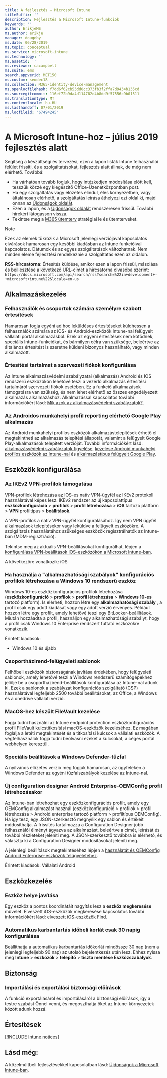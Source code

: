 ```yaml
---
title: A fejlesztés – Microsoft Intune
titleSuffix: ''
description: Fejlesztés a Microsoft Intune-funkciók
keywords: ''
author: ErikjeMS
ms.author: erikje
manager: dougeby
ms.date: 06/28/2019
ms.topic: conceptual
ms.service: microsoft-intune
ms.technology: ''
ms.assetid: ''
ms.reviewer: cacampbell
ms.suite: ems
search.appverid: MET150
ms.custom: seodec18
ms.collection: M365-identity-device-management
ms.openlocfilehash: f7dd6f62cb53dd0cc373fb3f2ffa7d9434b135cd
ms.sourcegitcommit: 116ef72b9da4d114782d4b8dd9f57556c9b01511
ms.translationtype: MT
ms.contentlocale: hu-HU
ms.lasthandoff: 07/01/2019
ms.locfileid: "67494245"
---
```

# <a name="in-development-for-microsoft-intune---july-2019"></a>A Microsoft Intune-hoz – július 2019 fejlesztés alatt

Segítség a készültségi és tervezési, ezen a lapon listák Intune felhasználói felület frissíti, és a szolgáltatásokat, fejlesztés alatt állnak, de még nem elérhető. Továbbá:

- Ha várhatóan tovább fogjuk, hogy intézkedjen módosítása előtt kell, tesszük közzé egy kiegészítő Office-Üzenetközpontban post.
- Ha egy szolgáltatás vagy előzetes elindul, éles környezetben, vagy általánosan elérhető, a szolgáltatás leírása áthelyezi ezt oldal ki, majd onnan az [Újdonságok oldalát](whats-new.md).
- Ezen a lapon, és a [Újdonságok oldalát](whats-new.md) rendszeresen frissül. További hírekért látogasson vissza.
- Tekintse meg a [M365 ütemterv](https://www.microsoft.com/microsoft-365/roadmap?rtc=2&filters=EMS) stratégiai le és ütemterveket.

> [!Note]
> Ezek az elemek tükrözik a Microsoft jelenlegi verziójával kapcsolatos elvárások hamarosan egy későbbi kiadásban az Intune funkcióival kapcsolatos. Dátumok és az egyes szolgáltatások változhatnak. Nem minden eleme fejlesztési rendelkeznie a szolgáltatás ezen az oldalon.

**RSS-hírcsatorna**: Értesítés küldése, amikor ezen a lapon frissül, másolása és beillesztése a következő URL-címet a hírcsatorna olvasóba szerint: `https://docs.microsoft.com/api/search/rss?search=%22in+development+-+microsoft+intune%22&locale=en-us`

<!--
## What's coming to Intune in the Azure portal 
## What's coming to Intune apps
## Notices
-->

<!-- Common categories:  
#### App management
#### Device configuration
#### Device enrollment
#### Device management
#### Intune apps
#### Monitor and troubleshoot
#### Role-based access control
#### Security

-->
 
<!-- ***********************************************-->
## <a name="app-management"></a>Alkalmazáskezelés


### <a name="customized-notifications-for-users-and-groups-------16766574-----"></a>Felhasználók és csoportok számára személyre szabott értesítések    <!-- 16766574   -->
Hamarosan fogja egyéni ad hoc leküldéses értesítéseket küldhessen a felhasználók számára az iOS- és Android-eszközök Intune-nal felügyelt vállalati portál alkalmazásból. Ezek az egyéni értesítések nem kötődnek, speciális Intune-funkciókat, és bármilyen célra van szüksége, beleértve az általános értesítést is szeretne küldeni bizonyos használható, vagy minden alkalmazott.  

### <a name="configure-app-notification-content-for-organization-accounts----2576686---"></a>Értesítési tartalmat a szervezeti fiókok konfigurálása <!-- 2576686 -->
Az Intune alkalmazásvédelmi szabályzatai (alkalmazás) Android és IOS rendszerű eszközökön lehetővé teszi a vezérlő alkalmazás értesítési tartalmáról szervezeti fiókok esetében. Ez a funkció alkalmazások támogatásra van szükség, és nem lehet elérhető az összes engedélyezett alkalmazás alkalmazáshoz. Alkalmazással kapcsolatos további információkért lásd: [Mik azok az alkalmazásvédelmi szabályzatok?](app-protection-policy.md).

### <a name="available-google-play-app-reporting-for-android-work-profiles----3041956----"></a>Az Androidos munkahelyi profil reporting elérhető Google Play alkalmazás <!-- 3041956  -->
Az Android munkahelyi profilos eszközök alkalmazástelepítések érhető el megtekintheti az alkalmazás telepítési állapotát, valamint a felügyelt Google Play-alkalmazások telepített verzióját. További információkért lásd: [alkalmazásvédelmi szabályzatok figyelése](app-protection-policies-monitor.md), [kezelése Android munkahelyi profilos eszközök az Intune-nal](android-enterprise-overview.md) és [alkalmazástípus felügyelt Google Play](apps-add-android-for-work.md#managed-google-play-app-type).

<!-- ***********************************************-->
## <a name="device-configuration"></a>Eszközök konfigurálása


### <a name="support-for-ikev2-vpn-profiles-for-ios----1943438---"></a>Az IKEv2 VPN-profilok támogatása <!-- 1943438 -->
VPN-profilok létrehozása az IOS-es natív VPN-ügyfél az IKEv2 protokoll használatával képes lesz. IKEv2 rendszer az új kapcsolattípus **eszközkonfiguráció** > **profilok** > **profil létrehozása** > **iOS**  tartozó platform > **VPN** profiltípus > **beállítások**.

A VPN-profilok a natív VPN-ügyfél konfigurálásához. Így nem VPN ügyfél alkalmazások telepítésekor vagy leküldve a felügyelt eszközökre. A szolgáltatás használatához szükséges eszközök regisztrálhatók az Intune-ban (MDM-regisztráció).

Tekintse meg az aktuális VPN-beállításokat konfigurálhat, lépjen a [konfigurálása VPN-beállítások iOS-eszközökön a Microsoft Intune-ban](vpn-settings-ios.md).

A következőre vonatkozik: iOS

### <a name="use-applicability-rules-when-creating-windows-10-device-configuration-profiles----2549910---"></a>Ha használja a "alkalmazhatósági szabályok" konfigurációs profilok létrehozása a Windows 10 rendszerű eszköz <!-- 2549910 -->
Windows 10-es eszközkonfigurációs profilok létrehozása (**eszközkonfiguráció** > **profilok** > **profil létrehozása**  >  **Windows 10-es** tartozó platform). Is elérheti, hozzon létre egy **alkalmazhatósági szabály** , a profil csak egy adott kiadását vagy egy adott verzió érvényes. Például hozzon létre egy profilt, amely lehetővé teszi egy BitLocker-beállítások. Miután hozzáadta a profil, használjon egy alkalmazhatósági szabályt, hogy a profil csak Windows 10 Enterprise rendszert futtató eszközökre vonatkozik.

Érintett kiadások: 
- Windows 10 és újabb

### <a name="administrative-templates-for-group-policy---------3510695---"></a>Csoportházirend-felügyeleti sablonok     <!--  3510695 -->
Felhőbeli eszközök biztonságának javítása érdekében, hogy felügyeleti sablonok, amely lehetővé teszi a Windows rendszerű számítógépekhez jelölje be a csoportházirend-beállítások konfigurálása az Intune-nal adunk ki.  Ezek a sablonok a szabályzat konfigurációs szolgáltató (CSP) használatával legfeljebb 2500 további beállításokat, az Office, a Windows és a onedrive vállalati verzió.

### <a name="manage-filevault-for-macos-------3858502--1210104-----"></a>MacOS-hez készült FileVault kezelése   <!--  3858502 + 1210104   -->
Fogja tudni használni az Intune endpoint protection eszközkonfigurációs profil FileVault kulcstitkosítási macOS-eszközök kezeléséhez. Ez magában foglalja a letéti megtekintését és a titkosítási kulcsok a vállalati eszközök. A végfelhasználók fogja tudni beolvasni ezeket a kulcsokat, a céges portál webhelyen keresztül.

### <a name="advanced-settings-for-windows-defender-firewall-------1311949-------"></a>Speciális beállítások a Windows Defender-tűzfal   <!--  1311949     -->
A nyilvános előzetes verzió meg fogjuk hamarosan, az ügyfeleken a Windows Defender az egyéni tűzfalszabályok kezelése az Intune-nal.  

### <a name="new-configuration-designer-when-creating-an-oemconfig-profile-for-android-enterprise----3712769----"></a>Új configuration designer Android Enterprise-OEMConfig profil létrehozásakor <!-- 3712769  -->
Az Intune-ban létrehozhat egy eszközkonfigurációs profilt, amely egy OEMConfig alkalmazást használ (eszközkonfiguráció > profilok > profil létrehozása > Android enterprise tartozó platform > profiltípus OEMConfig). Ha így tesz, egy JSON-szerkesztő megnyílik egy sablon és értékeit módosíthatja. A frissítés tartalmazza a Configuration Designer jobb felhasználói élményt ágyazva az alkalmazást, beleértve a címét, leírását és további részleteket jeleníti meg. A JSON-szerkesztő továbbra is elérhető, és választja ki a Configuration Designer módosításokat jeleníti meg.

A jelenlegi beállítások megtekintéséhez lépjen a [használatát és OEMConfig Android Enterprise-eszközök felügyeletéhez](android-oem-configuration-overview.md).

Érintett kiadások: Vállalati Android


<!-- ***********************************************-->
## <a name="device-management"></a>Eszközkezelés

### <a name="improve-device-location---3855417---"></a>Eszköz helye javítása<!-- 3855417 -->
Egy eszköz a pontos koordinátáit nagyítás lesz a **eszköz megkeresése** művelet. Elveszett iOS-eszközök megkeresése kapcsolatos további információkért lásd: [elveszett iOS-eszközök Find](device-locate.md).

### <a name="configure-automatic-device-clean-up-time-limit-down-to-30-days---4231059----"></a>Automatikus karbantartás időbeli korlát csak 30 napig konfigurálása <!--4231059  -->
Beállíthatja a automatikus karbantartás időkorlát mindössze 30 nap (nem a jelenlegi legfeljebb 90 nap) az utolsó bejelentkezés után lesz. Ehhez nyissa meg **Intune** > **eszközök** > **telepítő** > **tiszta mentése Eszközszabályok**.


<!-- ***********************************************-->
## <a name="security"></a>Biztonság

### <a name="import-and-export-security-baselines------3408610------------"></a>Importálási és exportálási biztonsági előírások    <!--3408610          -->  
A funkció exportálásáról és importálásáról a biztonsági előírások, így a testre szabást Önnel venni, és megoszthatja őket az Intune-környezetek között adunk hozzá.



<!-- ***********************************************-->
## <a name="notices"></a>Értesítések

[!INCLUDE [Intune notices](./includes/intune-notices.md)]

## <a name="see-also"></a>Lásd még:
A közelmúltbeli fejlesztésekkel kapcsolatban lásd: [Újdonságok a Microsoft Intune-ban](whats-new.md).


